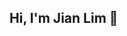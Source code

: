 <!--
**LimJiAn/limjian** is a ✨ _special_ ✨ repository because its `README.md` (this file) appears on your GitHub profile.

Here are some ideas to get you started:

- 🔭 I’m currently working on ...
- 🌱 I’m currently learning ...
- 👯 I’m looking to collaborate on ...
- 🤔 I’m looking for help with ...
- 💬 Ask me about ...
- 📫 How to reach me: ...
- 😄 Pronouns: ...
- ⚡ Fun fact: ...
-->

## Hi, I'm Jian Lim 👋
<!--
I have been working with over 3+ years of experience in technology.

- 🌎 I'm living in Seoul
- ⚡  I enjoy outdoor activities like cycling 🚴‍♂️, hiking 🏞️, and maintaining an active lifestyle.


![Jian's github stats](https://github-profile-summary-cards.vercel.app/api/cards/profile-details?username=LimJiAn&theme=transparent)
![Jian's github stats](https://github-readme-stats.vercel.app/api?username=LimJiAn&show_icons=true&theme=github_dark)
![](https://github-profile-summary-cards.vercel.app/api/cards/stats?username=LimJiAn&theme=github_dark)
-->
